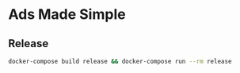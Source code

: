 # Ads Made Simple


## Release

```bash
docker-compose build release && docker-compose run --rm release
```